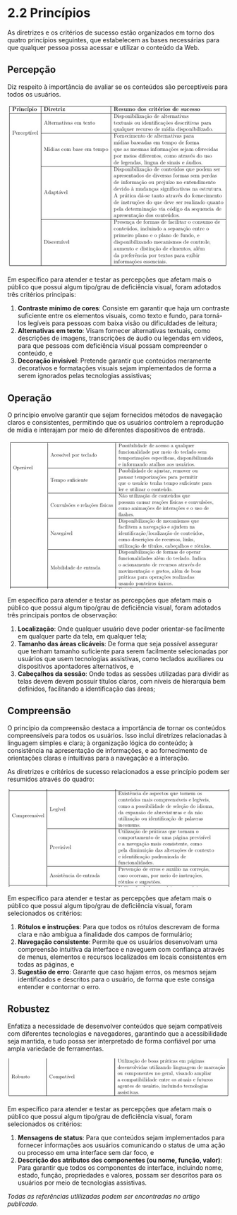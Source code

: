 # 2.2 Princípios

As diretrizes e os critérios de sucesso estão organizados em torno dos quatro princípios seguintes, que estabelecem as bases necessárias para que qualquer pessoa possa acessar e utilizar o conteúdo da Web. 

## Percepção

Diz respeito à importância de avaliar se os conteúdos são perceptíveis
para todos os usuários. 

![compreensao](../assets/repositories/percepcap.jpg)


Em específico para atender e testar as percepções que afetam mais o público que possui algum tipo/grau de deficiência visual, foram adotados três critérios principais:

1. **Contraste mínimo de cores**: Consiste em garantir que haja um contraste suficiente entre os elementos
visuais, como texto e fundo, para torná-los legíveis para pessoas com baixa visão ou dificuldades de leitura; 
2. **Alternativas em texto**: Visam fornecer alternativas textuais,
como descrições de imagens, transcrições de áudio ou legendas em vídeos, para que pessoas com deficiência visual possam compreender o conteúdo, e 
3. **Decoração invisível**: Pretende garantir que conteúdos meramente decorativos e formatações visuais sejam
implementados de forma a serem ignorados pelas tecnologias assistivas;

## Operação

O princípio envolve garantir que sejam fornecidos métodos de navegação claros
e consistentes, permitindo que os usuários controlem a reprodução de mídia e interajam
por meio de diferentes dispositivos de entrada. 

![operacao](../assets/repositories/operacao.jpg)

Em específico para atender e testar as percepções que afetam mais o público que possui algum tipo/grau de deficiência visual, foram adotados três principais pontos de
observação: 

1. **Localização**: Onde qualquer usuário deve poder orientar-se facilmente em
qualquer parte da tela, em qualquer tela; 
2. **Tamanho das áreas clicáveis**: De forma que
seja possível assegurar que tenham tamanho suficiente para serem facilmente selecionadas
por usuários que usem tecnologias assistivas, como teclados auxiliares ou dispositivos
apontadores alternativos, e 
3. **Cabeçalhos da sessão**: Onde todas as sessões utilizadas
para dividir as telas devem devem possuir títulos claros, com níveis de hierarquia bem
definidos, facilitando a identificação das áreas;

## Compreensão

O princípio da compreensão destaca a importância de tornar os conteúdos compreensíveis
para todos os usuários. Isso inclui diretrizes relacionadas à linguagem simples e clara;
à organização lógica do conteúdo; à consistência na apresentação de informações, e ao
fornecimento de orientações claras e intuitivas para a navegação e a interação. 

As diretrizes e critérios de sucesso relacionados a esse princípio podem ser resumidos através do quadro:

![compreensao](../assets/repositories/compreensao.jpg)

Em específico para atender e testar as percepções que afetam mais o público que possui algum tipo/grau de deficiência visual, foram selecionados os critérios: 

1. **Rótulos e instruções**: Para que todos os rótulos descrevam de
forma clara e não ambígua a finalidade dos campos de formulário; 
2. **Navegação consistente**: Permite que os usuários desenvolvam uma compreensão intuitiva da interface
e naveguem com confiança através de menus, elementos e recursos localizados em locais
consistentes em todas as páginas, e 
3. **Sugestão de erro**: Garante que caso hajam
erros, os mesmos sejam identificados e descritos para o usuário, de forma que este consiga
entender e contornar o erro.

## Robustez

Enfatiza a necessidade de desenvolver conteúdos que sejam compatíveis
com diferentes tecnologias e navegadores, garantindo que a acessibilidade seja mantida, e
tudo possa ser interpretado de forma confiável por uma ampla variedade de ferramentas.

![compreensao](../assets/repositories/robustez.jpg)

Em específico para atender e testar as percepções que afetam mais o público que possui algum tipo/grau de deficiência visual, foram selecionados os critérios:
 
1. **Mensagens de status**: Para que conteúdos
sejam implementados para fornecer informações aos usuários comunicando o status de
uma ação ou processo em uma interface sem dar foco, e 
2. **Descrição dos atributos dos componentes (ou nome, função, valor)**: Para garantir que todos os componentes de
interface, incluindo nome, estado, função, propriedades e valores, possam ser descritos
para os usuários por meio de tecnologias assistivas.

*Todas as referências utlilizadas podem ser encontradas no artigo publicado.*